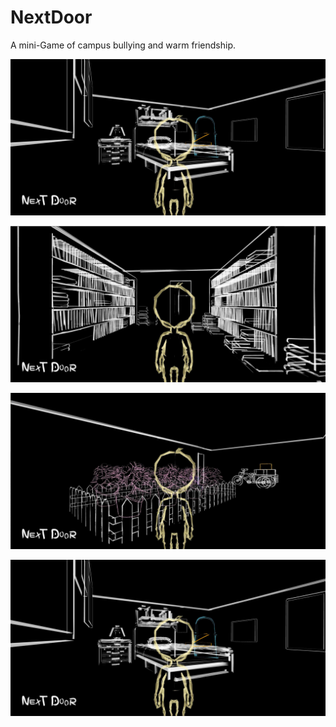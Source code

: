 # NextDoor



A mini-Game of campus bullying and warm friendship.



![-5](Assets/-5.jpg)



![-2](Assets/-2.jpg)



![-4](Assets/-4.jpg)



![-5](Assets/-5-1550129001502.jpg)
